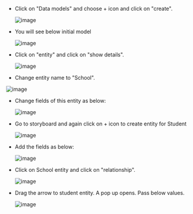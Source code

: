 * Click on "Data models" and choose + icon and click on "create".
  
  ![image](https://github.com/MdSaddamKazmi/CAPwithVisualTools/assets/54942497/c9d6482c-804b-4c14-836f-3fe5d01b2b4d)
* You will see below initial model
  
  ![image](https://github.com/MdSaddamKazmi/CAPwithVisualTools/assets/54942497/b860161b-c85f-4097-8012-f5bf58a6bcd9)
* Click on "entity" and click on "show details".
  
  ![image](https://github.com/MdSaddamKazmi/CAPwithVisualTools/assets/54942497/248220ab-30df-4dda-b4a4-1109a943db56)
*  Change entity name to "School".
  
  ![image](https://github.com/MdSaddamKazmi/CAPwithVisualTools/assets/54942497/77fe0513-2e28-4ddf-8c46-2e82ec0ff0d9)
* Change fields of this entity as below:
  
  ![image](https://github.com/MdSaddamKazmi/CAPwithVisualTools/assets/54942497/8fb4c5f4-244d-4a4e-a66a-a19713607b70)
* Go to storyboard and again click on + icon to create entity for Student
  
  ![image](https://github.com/MdSaddamKazmi/CAPwithVisualTools/assets/54942497/371d34c3-ab66-436a-b6f2-68483a4b0fe5)
* Add the fields as below:

  ![image](https://github.com/MdSaddamKazmi/CAPwithVisualTools/assets/54942497/1d579ad3-2f22-49d8-9605-264b282a035d)
* Click on School entity and click on "relationship".
  
  ![image](https://github.com/MdSaddamKazmi/CAPwithVisualTools/assets/54942497/94be18cb-2f4a-4859-852e-f61b14631f90)
* Drag the arrow to student entity. A pop up opens. Pass below values.
  
  ![image](https://github.com/MdSaddamKazmi/CAPwithVisualTools/assets/54942497/bd60185d-2497-46ff-9874-7071532c9a28)


  






